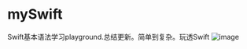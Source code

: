# mySwift
Swift基本语法学习playground.总结更新。简单到复杂。玩透Swift
![image](https://github.com/kaqijiang/mySwift/blob/master/img/swift.png)

